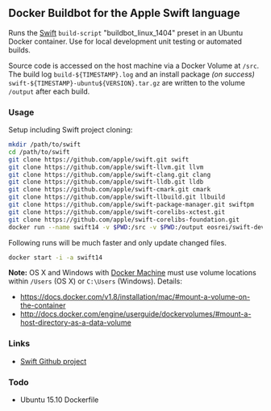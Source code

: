 ## Docker Buildbot for the Apple Swift language

Runs the [Swift](https://swift.org/) `build-script` "buildbot_linux_1404"
preset in an Ubuntu Docker container. Use for local development unit
testing or automated builds.

Source code is accessed on the host machine via a Docker Volume at `/src`. The
build log `build-${TIMESTAMP}.log` and an install package *(on success)*
`swift-${TIMESTAMP}-ubuntu${VERSION}.tar.gz` are written to the volume `/output`
after each build.

### Usage

Setup including Swift project cloning:
```bash
mkdir /path/to/swift
cd /path/to/swift
git clone https://github.com/apple/swift.git swift
git clone https://github.com/apple/swift-llvm.git llvm
git clone https://github.com/apple/swift-clang.git clang
git clone https://github.com/apple/swift-lldb.git lldb
git clone https://github.com/apple/swift-cmark.git cmark
git clone https://github.com/apple/swift-llbuild.git llbuild
git clone https://github.com/apple/swift-package-manager.git swiftpm
git clone https://github.com/apple/swift-corelibs-xctest.git
git clone https://github.com/apple/swift-corelibs-foundation.git
docker run --name swift14 -v $PWD:/src -v $PWD:/output eosrei/swift-dev-buildbot
```

Following runs will be much faster and only update changed files.
```bash
docker start -i -a swift14
```

**Note:** OS X and Windows with [Docker Machine](https://docs.docker.com/machine/)
must use volume locations within `/Users` (OS X) or `C:\Users` (Windows). Details:
* https://docs.docker.com/v1.8/installation/mac/#mount-a-volume-on-the-container
* http://docs.docker.com/engine/userguide/dockervolumes/#mount-a-host-directory-as-a-data-volume

### Links

* [Swift Github project](https://github.com/apple/swift)

### Todo
* Ubuntu 15.10 Dockerfile
